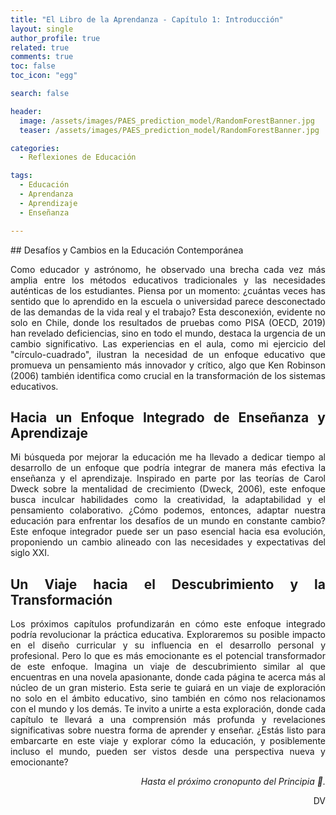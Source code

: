 ```yaml
---
title: "El Libro de la Aprendanza - Capítulo 1: Introducción"
layout: single
author_profile: true
related: true
comments: true
toc: false
toc_icon: "egg"

search: false

header:
  image: /assets/images/PAES_prediction_model/RandomForestBanner.jpg
  teaser: /assets/images/PAES_prediction_model/RandomForestBanner.jpg

categories:
  - Reflexiones de Educación

tags:
  - Educación
  - Aprendanza
  - Aprendizaje
  - Enseñanza

---
```

<div align="justify" markdown="1">
## Desafíos y Cambios en la Educación Contemporánea

Como educador y astrónomo, he observado una brecha cada vez más amplia entre los métodos educativos tradicionales y las necesidades auténticas de los estudiantes. Piensa por un momento: ¿cuántas veces has sentido que lo aprendido en la escuela o universidad parece desconectado de las demandas de la vida real y el trabajo? Esta desconexión, evidente no solo en Chile, donde los resultados de pruebas como PISA (OECD, 2019) han revelado deficiencias, sino en todo el mundo, destaca la urgencia de un cambio significativo. Las experiencias en el aula, como mi ejercicio del "círculo-cuadrado", ilustran la necesidad de un enfoque educativo que promueva un pensamiento más innovador y crítico, algo que Ken Robinson (2006) también identifica como crucial en la transformación de los sistemas educativos.

##  Hacia un Enfoque Integrado de Enseñanza y Aprendizaje

Mi búsqueda por mejorar la educación me ha llevado a dedicar tiempo al desarrollo de un enfoque que podría integrar de manera más efectiva la enseñanza y el aprendizaje. Inspirado en parte por las teorías de Carol Dweck sobre la mentalidad de crecimiento (Dweck, 2006), este enfoque busca inculcar habilidades como la creatividad, la adaptabilidad y el pensamiento colaborativo. ¿Cómo podemos, entonces, adaptar nuestra educación para enfrentar los desafíos de un mundo en constante cambio? Este enfoque integrador puede ser un paso esencial hacia esa evolución, proponiendo un cambio alineado con las necesidades y expectativas del siglo XXI.

## Un Viaje hacia el Descubrimiento y la Transformación

Los próximos capítulos profundizarán en cómo este enfoque integrado podría revolucionar la práctica educativa. Exploraremos su posible impacto en el diseño curricular y su influencia en el desarrollo personal y profesional. Pero lo que es más emocionante es el potencial transformador de este enfoque. Imagina un viaje de descubrimiento similar al que encuentras en una novela apasionante, donde cada página te acerca más al núcleo de un gran misterio. Esta serie te guiará en un viaje de exploración no solo en el ámbito educativo, sino también en cómo nos relacionamos con el mundo y los demás. Te invito a unirte a esta exploración, donde cada capítulo te llevará a una comprensión más profunda y revelaciones significativas sobre nuestra forma de aprender y enseñar. ¿Estás listo para embarcarte en este viaje y explorar cómo la educación, y posiblemente incluso el mundo, pueden ser vistos desde una perspectiva nueva y emocionante?


<div align="right" markdown="1">

_Hasta el próximo cronopunto del Principia 🥚._

DV

</div>

</div>






